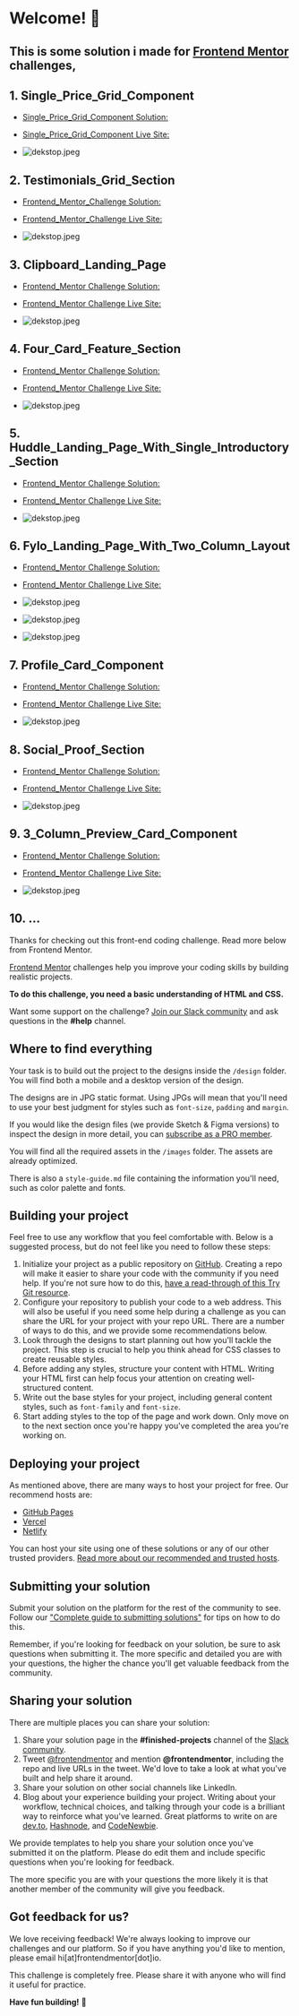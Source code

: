 # Welcome! 👋
## This is some solution i made for [Frontend Mentor](https://www.frontendmentor.io) challenges,
## 1. Single_Price_Grid_Component
- [Single_Price_Grid_Component Solution:](https://github.com/walmanjm/Frontend_Mentor_Challenge/blob/8d8493857e03b6989aaa0cdf8e9f1d4a8071dd3d/Single_Price_Grid_Component/README.md)
- [Single_Price_Grid_Component Live Site:](https://walmanjm.github.io/Frontend_Mentor_Challenge/Single_Price_Grid_Component/index.html)

- ![dekstop.jpeg](https://github.com/walmanjm/Frontend_Mentor_Challenge/blob/main/Single_Price_Grid_Component/solution/solutionu.jpeg?raw=true)

## 2. Testimonials_Grid_Section
- [Frontend_Mentor_Challenge Solution:](https://github.com/walmanjm/Frontend_Mentor_Challenge/blob/f5104cc4e9e73f6086695d7afc171d0946d8c7aa/Testimonials_Grid_Section/README.md)
- [Frontend_Mentor_Challenge Live Site:](https://walmanjm.github.io/Frontend_Mentor_Challenge/Testimonials_Grid_Section/index.html)

- ![dekstop.jpeg](https://github.com/walmanjm/Frontend_Mentor_Challenge/blob/main/Testimonials_Grid_Section/solution/solutionu.jpeg?raw=true)

## 3. Clipboard_Landing_Page
- [Frontend_Mentor Challenge Solution:](https://github.com/walmanjm/Frontend_Mentor_Challenge/blob/bdcab443426c84db7e3a9dfd708cd76525b69ef6/Clipboard_Landing_Page/README.md)
- [Frontend_Mentor Challenge Live Site:](https://walmanjm.github.io/Frontend_Mentor_Challenge/Clipboard_Landing_Page/index.html)

- ![dekstop.jpeg](https://github.com/walmanjm/Frontend_Mentor_Challenge/blob/main/Clipboard_Landing_Page/solution/solution.jpeg?raw=true)

## 4. Four_Card_Feature_Section
- [Frontend_Mentor Challenge Solution:](https://github.com/walmanjm/Frontend_Mentor_Challenge/blob/36457cc5418a4bd6a1b8e5a64678b75c8d1c209a/Four_Card_Feature_Section/README.md)
- [Frontend_Mentor Challenge Live Site:](https://walmanjm.github.io/Frontend_Mentor_Challenge/Four_Card_Feature_Section/index.html)

- ![dekstop.jpeg](https://github.com/walmanjm/Frontend_Mentor_Challenge/blob/main/Four_Card_Feature_Section/solution/solution.jpeg?raw=true)

## 5. Huddle_Landing_Page_With_Single_Introductory_Section
- [Frontend_Mentor Challenge Solution:](https://github.com/walmanjm/Frontend_Mentor_Challenge/blob/d63e8008207894b23fc9d087090f582be3ad61a1/Huddle_Landing_Page_With_Single_Introductory_Section/README.md)
- [Frontend_Mentor Challenge Live Site:](https://walmanjm.github.io/Frontend_Mentor_Challenge/Huddle_Landing_Page_With_Single_Introductory_Section/index.html)

- ![dekstop.jpeg](https://github.com/walmanjm/Frontend_Mentor_Challenge/blob/main/Huddle_Landing_Page_With_Single_Introductory_Section/solution/solution.jpeg?raw=true)

## 6. Fylo_Landing_Page_With_Two_Column_Layout
- [Frontend_Mentor Challenge Solution:](https://github.com/walmanjm/Frontend_Mentor_Challenge/blob/053be7123ef854a112e979eacc64cefafda1bce1/Fylo_Landing_Page_With_Two_Column_Layout/README.md)
- [Frontend_Mentor Challenge Live Site:](https://walmanjm.github.io/Frontend_Mentor_Challenge/Fylo_Landing_Page_With_Two_Column_Layout/index.html)

- ![dekstop.jpeg](https://github.com/walmanjm/Frontend_Mentor_Challenge/blob/main/Fylo_Landing_Page_With_Two_Column_Layout/solution/solution1.jpeg?raw=true)
- ![dekstop.jpeg](https://github.com/walmanjm/Frontend_Mentor_Challenge/blob/main/Fylo_Landing_Page_With_Two_Column_Layout/solution/solution2.jpeg?raw=true)
- ![dekstop.jpeg](https://github.com/walmanjm/Frontend_Mentor_Challenge/blob/main/Fylo_Landing_Page_With_Two_Column_Layout/solution/solution3.jpeg?raw=true)

## 7. Profile_Card_Component
- [Frontend_Mentor Challenge Solution:](https://github.com/walmanjm/Frontend_Mentor_Challenge/blob/cd08144721232dbef5f72d078540dc0a5428cdab/Profile_Card_Component/README.md)
- [Frontend_Mentor Challenge Live Site:](https://walmanjm.github.io/Frontend_Mentor_Challenge/Profile_Card_Component/index.html)

- ![dekstop.jpeg](https://github.com/walmanjm/Frontend_Mentor_Challenge/blob/main/Profile_Card_Component/solution/solution.jpeg?raw=true)

## 8. Social_Proof_Section
- [Frontend_Mentor Challenge Solution:](https://github.com/walmanjm/Frontend_Mentor_Challenge/blob/09834952f0e01534735c921decfd916fe883839d/Social_Proof_Section/README.md)
- [Frontend_Mentor Challenge Live Site:](https://walmanjm.github.io/Frontend_Mentor_Challenge/Social_Proof_Section/index.html)

- ![dekstop.jpeg](https://github.com/walmanjm/Frontend_Mentor_Challenge/blob/main/Social_Proof_Section/solution/solution.jpeg?raw=true)

## 9. 3_Column_Preview_Card_Component
- [Frontend_Mentor Challenge Solution:](https://github.com/walmanjm/Frontend_Mentor_Challenge/blob/fb5462dae782beb7fad165ed408bd275710eb724/3_Column_Preview_Card_Component/README.md)
- [Frontend_Mentor Challenge Live Site:](https://walmanjm.github.io/Frontend_Mentor_Challenge/3_Column_Preview_Card_Component/index.html)

- ![dekstop.jpeg](https://github.com/walmanjm/Frontend_Mentor_Challenge/blob/main/3_Column_Preview_Card_Component/solution/solution.jpeg?raw=true)

## 10. ...


Thanks for checking out this front-end coding challenge. Read more below from Frontend Mentor.
  
[Frontend Mentor](https://www.frontendmentor.io) challenges help you improve your coding skills by building realistic projects.

**To do this challenge, you need a basic understanding of HTML and CSS.**

Want some support on the challenge? [Join our Slack community](https://www.frontendmentor.io/slack) and ask questions in the **#help** channel.

## Where to find everything

Your task is to build out the project to the designs inside the `/design` folder. You will find both a mobile and a desktop version of the design. 

The designs are in JPG static format. Using JPGs will mean that you'll need to use your best judgment for styles such as `font-size`, `padding` and `margin`. 

If you would like the design files (we provide Sketch & Figma versions) to inspect the design in more detail, you can [subscribe as a PRO member](https://www.frontendmentor.io/pro).

You will find all the required assets in the `/images` folder. The assets are already optimized.

There is also a `style-guide.md` file containing the information you'll need, such as color palette and fonts.

## Building your project

Feel free to use any workflow that you feel comfortable with. Below is a suggested process, but do not feel like you need to follow these steps:

1. Initialize your project as a public repository on [GitHub](https://github.com/). Creating a repo will make it easier to share your code with the community if you need help. If you're not sure how to do this, [have a read-through of this Try Git resource](https://try.github.io/).
2. Configure your repository to publish your code to a web address. This will also be useful if you need some help during a challenge as you can share the URL for your project with your repo URL. There are a number of ways to do this, and we provide some recommendations below.
3. Look through the designs to start planning out how you'll tackle the project. This step is crucial to help you think ahead for CSS classes to create reusable styles.
4. Before adding any styles, structure your content with HTML. Writing your HTML first can help focus your attention on creating well-structured content.
5. Write out the base styles for your project, including general content styles, such as `font-family` and `font-size`.
6. Start adding styles to the top of the page and work down. Only move on to the next section once you're happy you've completed the area you're working on.

## Deploying your project

As mentioned above, there are many ways to host your project for free. Our recommend hosts are:

- [GitHub Pages](https://pages.github.com/)
- [Vercel](https://vercel.com/)
- [Netlify](https://www.netlify.com/)

You can host your site using one of these solutions or any of our other trusted providers. [Read more about our recommended and trusted hosts](https://medium.com/frontend-mentor/frontend-mentor-trusted-hosting-providers-bf000dfebe).

## Submitting your solution

Submit your solution on the platform for the rest of the community to see. Follow our ["Complete guide to submitting solutions"](https://medium.com/frontend-mentor/a-complete-guide-to-submitting-solutions-on-frontend-mentor-ac6384162248) for tips on how to do this.

Remember, if you're looking for feedback on your solution, be sure to ask questions when submitting it. The more specific and detailed you are with your questions, the higher the chance you'll get valuable feedback from the community.

## Sharing your solution

There are multiple places you can share your solution:

1. Share your solution page in the **#finished-projects** channel of the [Slack community](https://www.frontendmentor.io/slack). 
2. Tweet [@frontendmentor](https://twitter.com/frontendmentor) and mention **@frontendmentor**, including the repo and live URLs in the tweet. We'd love to take a look at what you've built and help share it around.
3. Share your solution on other social channels like LinkedIn.
4. Blog about your experience building your project. Writing about your workflow, technical choices, and talking through your code is a brilliant way to reinforce what you've learned. Great platforms to write on are [dev.to](https://dev.to/), [Hashnode](https://hashnode.com/), and [CodeNewbie](https://community.codenewbie.org/).

We provide templates to help you share your solution once you've submitted it on the platform. Please do edit them and include specific questions when you're looking for feedback. 

The more specific you are with your questions the more likely it is that another member of the community will give you feedback.

## Got feedback for us?

We love receiving feedback! We're always looking to improve our challenges and our platform. So if you have anything you'd like to mention, please email hi[at]frontendmentor[dot]io.

This challenge is completely free. Please share it with anyone who will find it useful for practice.

**Have fun building!** 🚀

